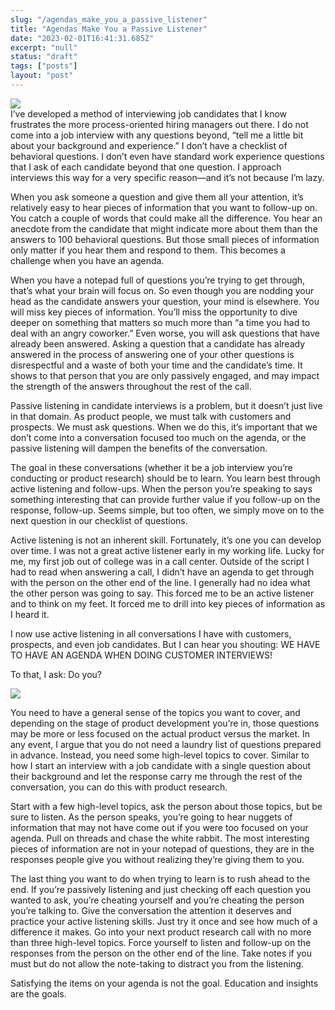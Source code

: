 ```yaml
---
slug: "/agendas_make_you_a_passive_listener"
title: "Agendas Make You a Passive Listener"
date: "2023-02-01T16:41:31.685Z"
excerpt: "null"
status: "draft"
tags: ["posts"]
layout: "post"
---
```

[![](https://substackcdn.com/image/fetch/w_1456,c_limit,f_auto,q_auto:good,fl_progressive:steep/https%3A%2F%2Fsubstack-post-media.s3.amazonaws.com%2Fpublic%2Fimages%2Fd97db214-f39e-4cd0-81c9-249408cd9111_6000x4000.jpeg)](https://substackcdn.com/image/fetch/f_auto,q_auto:good,fl_progressive:steep/https%3A%2F%2Fsubstack-post-media.s3.amazonaws.com%2Fpublic%2Fimages%2Fd97db214-f39e-4cd0-81c9-249408cd9111_6000x4000.jpeg)  
I’ve developed a method of interviewing job candidates that I know frustrates the more process-oriented hiring managers out there. I do not come into a job interview with any questions beyond, “tell me a little bit about your background and experience.” I don’t have a checklist of behavioral questions. I don’t even have standard work experience questions that I ask of each candidate beyond that one question. I approach interviews this way for a very specific reason—and it’s not because I’m lazy.

When you ask someone a question and give them all your attention, it’s relatively easy to hear pieces of information that you want to follow-up on. You catch a couple of words that could make all the difference. You hear an anecdote from the candidate that might indicate more about them than the answers to 100 behavioral questions. But those small pieces of information only matter if you hear them and respond to them. This becomes a challenge when you have an agenda.

When you have a notepad full of questions you’re trying to get through, that’s what your brain will focus on. So even though you are nodding your head as the candidate answers your question, your mind is elsewhere. You will miss key pieces of information. You’ll miss the opportunity to dive deeper on something that matters so much more than “a time you had to deal with an angry coworker.” Even worse, you will ask questions that have already been answered. Asking a question that a candidate has already answered in the process of answering one of your other questions is disrespectful and a waste of both your time and the candidate’s time. It shows to that person that you are only passively engaged, and may impact the strength of the answers throughout the rest of the call.

Passive listening in candidate interviews is a problem, but it doesn’t just live in that domain. As product people, we must talk with customers and prospects. We must ask questions. When we do this, it’s important that we don’t come into a conversation focused too much on the agenda, or the passive listening will dampen the benefits of the conversation.

The goal in these conversations (whether it be a job interview you’re conducting or product research) should be to learn. You learn best through active listening and follow-ups. When the person you’re speaking to says something interesting that can provide further value if you follow-up on the response, follow-up. Seems simple, but too often, we simply move on to the next question in our checklist of questions.

Active listening is not an inherent skill. Fortunately, it’s one you can develop over time. I was not a great active listener early in my working life. Lucky for me, my first job out of college was in a call center. Outside of the script I had to read when answering a call, I didn’t have an agenda to get through with the person on the other end of the line. I generally had no idea what the other person was going to say. This forced me to be an active listener and to think on my feet. It forced me to drill into key pieces of information as I heard it.

I now use active listening in all conversations I have with customers, prospects, and even job candidates. But I can hear you shouting: WE HAVE TO HAVE AN AGENDA WHEN DOING CUSTOMER INTERVIEWS!

To that, I ask: Do you?

[![](https://substackcdn.com/image/fetch/w_1456,c_limit,f_auto,q_auto:good,fl_progressive:steep/https%3A%2F%2Fsubstack-post-media.s3.amazonaws.com%2Fpublic%2Fimages%2F33be1bf6-d757-42ec-a8ec-aee9a2addc3f_480x270.gif)](https://substackcdn.com/image/fetch/f_auto,q_auto:good,fl_progressive:steep/https%3A%2F%2Fsubstack-post-media.s3.amazonaws.com%2Fpublic%2Fimages%2F33be1bf6-d757-42ec-a8ec-aee9a2addc3f_480x270.gif)

You need to have a general sense of the topics you want to cover, and depending on the stage of product development you’re in, those questions may be more or less focused on the actual product versus the market. In any event, I argue that you do not need a laundry list of questions prepared in advance. Instead, you need some high-level topics to cover. Similar to how I start an interview with a job candidate with a single question about their background and let the response carry me through the rest of the conversation, you can do this with product research.

Start with a few high-level topics, ask the person about those topics, but be sure to listen. As the person speaks, you’re going to hear nuggets of information that may not have come out if you were too focused on your agenda. Pull on threads and chase the white rabbit. The most interesting pieces of information are not in your notepad of questions, they are in the responses people give you without realizing they’re giving them to you.

The last thing you want to do when trying to learn is to rush ahead to the end. If you’re passively listening and just checking off each question you wanted to ask, you’re cheating yourself and you’re cheating the person you’re talking to. Give the conversation the attention it deserves and practice your active listening skills. Just try it once and see how much of a difference it makes. Go into your next product research call with no more than three high-level topics. Force yourself to listen and follow-up on the responses from the person on the other end of the line. Take notes if you must but do not allow the note-taking to distract you from the listening.

Satisfying the items on your agenda is not the goal. Education and insights are the goals.